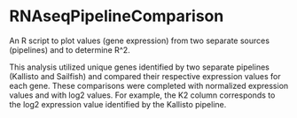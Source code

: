 # RNAseqPipelineComparison
An R script to plot values (gene expression) from two separate sources (pipelines) and to determine R^2.

This analysis utilized unique genes identified by two separate pipelines (Kallisto and Sailfish) and compared their respective
expression values for each gene. These comparisons were completed with normalized expression values and with log2 values. 
For example, the K2 column corresponds to the log2 expression value identified by the Kallisto pipeline.
